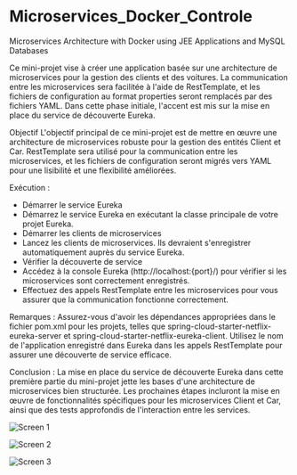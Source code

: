# Microservices_Docker_Controle
Microservices Architecture with Docker using JEE Applications and MySQL Databases

Ce mini-projet vise à créer une application basée sur une architecture de microservices pour la gestion des clients et des voitures. La communication entre les microservices sera facilitée à l'aide de RestTemplate, et les fichiers de configuration au format properties seront remplacés par des fichiers YAML. Dans cette phase initiale, l'accent est mis sur la mise en place du service de découverte Eureka.

Objectif
L'objectif principal de ce mini-projet est de mettre en œuvre une architecture de microservices robuste pour la gestion des entités Client et Car. RestTemplate sera utilisé pour la communication entre les microservices, et les fichiers de configuration seront migrés vers YAML pour une lisibilité et une flexibilité améliorées.

Exécution :
- Démarrer le service Eureka
- Démarrez le service Eureka en exécutant la classe principale de votre projet Eureka.
- Démarrer les clients de microservices
- Lancez les clients de microservices. Ils devraient s'enregistrer automatiquement auprès du service Eureka.
- Vérifier la découverte de service
- Accédez à la console Eureka (http://localhost:{port}/) pour vérifier si les microservices sont correctement enregistrés.
- Effectuez des appels RestTemplate entre les microservices pour vous assurer que la communication fonctionne correctement.

Remarques :
Assurez-vous d'avoir les dépendances appropriées dans le fichier pom.xml pour les projets, telles que spring-cloud-starter-netflix-eureka-server et spring-cloud-starter-netflix-eureka-client.
Utilisez le nom de l'application enregistré dans Eureka dans les appels RestTemplate pour assurer une découverte de service efficace.

Conclusion :
La mise en place du service de découverte Eureka dans cette première partie du mini-projet jette les bases d'une architecture de microservices bien structurée. Les prochaines étapes incluront la mise en œuvre de fonctionnalités spécifiques pour les microservices Client et Car, ainsi que des tests approfondis de l'interaction entre les services.


![Screen 1](https://github.com/N0ur-edd1ne/Microservices_Docker_Controle/assets/117684844/a159b060-102c-417c-98b8-1503b72b12d0)

![Screen 2](https://github.com/N0ur-edd1ne/Microservices_Docker_Controle/assets/117684844/e0341ab8-bac2-47be-bd96-593d96f4caf8)

![Screen 3](https://github.com/N0ur-edd1ne/Microservices_Docker_Controle/assets/117684844/3e0bc07e-de90-484a-8cd1-2e4f94ef361f)
